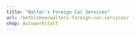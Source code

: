 ```yaml
---
title: "Walter's Foreign Car Services"
url: /bethlehem/walters-foreign-car-services/
shop: Autowerkstatt
---
```

